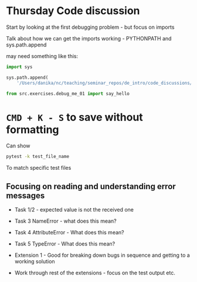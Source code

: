 # Thursday Code discussion

Start by looking at the first debugging problem - but focus on imports

Talk about how we can get the imports working - PYTHONPATH and sys.path.append

may need something like this:

```py
import sys

sys.path.append(
    '/Users/danika/nc/teaching/seminar_repos/de_intro/code_discussions/de-errors-and-debugging')

from src.exercises.debug_me_01 import say_hello
```

# **`CMD + K - S` to save without formatting**

Can show

```sh
pytest -k test_file_name
```

To match specific test files

## Focusing on reading and understanding error messages

- Task 1/2 - expected value is not the received one

- Task 3 NameError - what does this mean?

- Task 4 AttributeError - What does this mean?

- Task 5 TypeError - What does this mean?

- Extension 1 - Good for breaking down bugs in sequence and getting to a working solution

- Work through rest of the extensions - focus on the test output etc.
